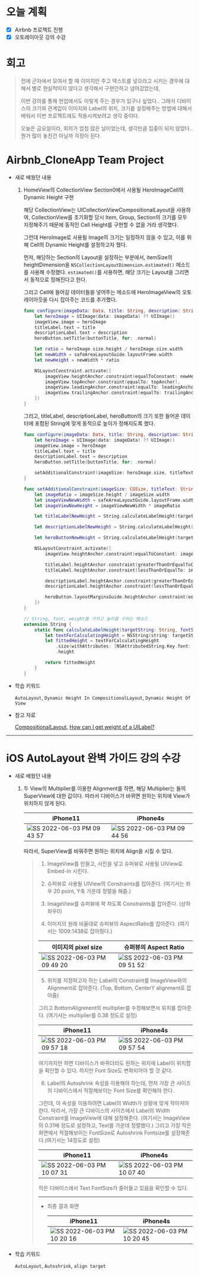 # 오늘 계획

- [x] Airbnb 프로젝트 진행
- [x] 오토레이아웃 강의 수강

# 회고

> 전에 군자에서 모여서 할 때 이미지만 주고 텍스트를 넣으라고 시키는 경우에 대해서 별로 현실적이지 않다고 생각해서 구현안하고 넘어갔었는데,
>
> 이번 강의를 통해 현업에서도 이렇게 주는 경우가 있구나 싶었다.. 그래서 디바이스의 크기와 관계없이 이미지와 Label의 위치, 크기를 설정해주는 방법에 대해서 배워서 이번 프로젝트에도 적용시켜보려고 생각 중이다.
>
> 오늘은 금요일이라, 회의가 엄청 많은 날이었는데, 생각만큼 집중이 되지 않았다.. 뭔가 많이 놓친건 아닐까 걱정이 된다.

# Airbnb_CloneApp Team Project

- 새로 배웠던 내용

	1. HomeView의 CollectionView Section0에서 사용될 HeroImageCell의 Dynamic Height 구현

		해당 CollectionView는 UICollectionViewCompositionalLayout을 사용하여, CollectionView를 초기화할 당시 Item, Group, Section의 크기를 모두 지정해주기 때문에 동적인 Cell Height를 구현할 수 없을 거라 생각했다.

		그런데 HeroImage로 사용될 Image의 크기는 일정하지 않을 수 있고, 이를 위해 Cell의 Dynamic Height를 설정하고자 했다.

		먼저, 해당하는 Section의 Layout을 설정하는 부분에서, itemSize의 heightDimension을 `NSCollectionLayoutDimension.estimated()` 메소드를 사용해 수정했다. `estimated()`를 사용하면, 해당 크기는 Layout을 그리면서 동적으로 정해진다고 한다.

		그리고 Cell에 들어갈 데이터들을 넣어주는 메소드에 HeroImageView의 오토레이아웃을 다시 잡아주는 코드를 추가했다.

		```swift
		func configure(imageData: Data, title: String, description: String, buttonTitle: String) {
		    let heroImage = UIImage(data: imageData) ?? UIImage()
		    imageView.image = heroImage
		    titleLabel.text = title
		    descriptionLabel.text = description
		    heroButton.setTitle(buttonTitle, for: .normal)
		
		    let ratio = heroImage.size.height / heroImage.size.width
		    let newWidth = safeAreaLayoutGuide.layoutFrame.width
		    let newHeight = newWidth * ratio
		
		    NSLayoutConstraint.activate([
		        imageView.heightAnchor.constraint(equalToConstant: newHeight),
		        imageView.topAnchor.constraint(equalTo: topAnchor),
		        imageView.leadingAnchor.constraint(equalTo: leadingAnchor),
		        imageView.trailingAnchor.constraint(equalTo: trailingAnchor)
		    ])
		}
		```

		그리고, titleLabel, descriptionLabel, heroButton의 크기 또한 들어온 데이터에 포함된 String에 맞게 동적으로 높이가 정해지도록 했다.

		```swift
		func configure(imageData: Data, title: String, description: String, buttonTitle: String) {
		    let heroImage = UIImage(data: imageData) ?? UIImage()
		    imageView.image = heroImage
		    titleLabel.text = title
		    descriptionLabel.text = description
		    heroButton.setTitle(buttonTitle, for: .normal)
		
		    setAdditionalConstraint(imageSize: heroImage.size, titleText: title, descriptionText: description, buttonTitleText: buttonTitle)
		}
		
		func setAdditionalConstraint(imageSize: CGSize, titleText: String, descriptionText: String, buttonTitleText: String) {
		    let imageRatio = imageSize.height / imageSize.width
		    let imageViewNewWidth = safeAreaLayoutGuide.layoutFrame.width
		    let imageViewNewHeight = imageViewNewWidth * imageRatio
		
		    let titleLabelNewHeight = String.calculateLabelHeight(targetString: titleText, fontSize: titleLabel.font.pointSize, weight: titleLabel.font.weight)
		
		    let descriptionLabelNewHeight = String.calculateLabelHeight(targetString: descriptionText, fontSize: descriptionLabel.font.pointSize, weight: descriptionLabel.font.weight)
		
		    let heroButtonNewHeight = String.calculateLabelHeight(targetString: buttonTitleText, fontSize: heroButton.titleLabel?.font.pointSize ?? 0, weight: heroButton.titleLabel?.font.weight ?? .regular)
		
		    NSLayoutConstraint.activate([
		        imageView.heightAnchor.constraint(equalToConstant: imageViewNewHeight),
		
		        titleLabel.heightAnchor.constraint(greaterThanOrEqualToConstant: titleLabelNewHeight),
		        titleLabel.heightAnchor.constraint(lessThanOrEqualTo: imageView.heightAnchor, multiplier: 1/3),
		
		        descriptionLabel.heightAnchor.constraint(greaterThanOrEqualToConstant: descriptionLabelNewHeight),
		        descriptionLabel.heightAnchor.constraint(lessThanOrEqualTo: imageView.heightAnchor, multiplier: 1/3),
		
		        heroButton.layoutMarginsGuide.heightAnchor.constraint(equalToConstant: heroButtonNewHeight)
		    ])
		}
		
		// String, font, weight를 가지고 높이를 구하는 메소드
		extension String {
		    static func calculateLabelHeight(targetString: String, fontSize: CGFloat, weight: UIFont.Weight) -> CGFloat {
		        let textForCalculatingHeight = NSString(string: targetString)
		        let fittedHeight = textForCalculatingHeight
		            .size(withAttributes: [NSAttributedString.Key.font: UIFont.systemFont(ofSize: fontSize, weight: weight)])
		            .height
		
		        return fittedHeight
		    }
		}
		```

		

-  학습 키워드

	`AutoLayout`, `Dynamic Height In CompositionalLayout`, `Dynamic Height Of View`

- 참고 자료

	[CompositionalLayout](https://lickability.com/blog/getting-started-with-uicollectionviewcompositionallayout/), [How can I get weight of a UILabel?](https://stackoverflow.com/questions/48686358/how-can-i-get-weight-of-a-uilabel)


---

# iOS AutoLayout 완벽 가이드 강의 수강

* 새로 배웠던 내용

	1. 두 View의 Multiplier를 이용한 Alignment를 하면, 해당 Multiplier는 둘의 SuperView에 대한 값이다. 따라서 디바이스가 바뀌면 원하는 위치에 View가 위치하지 않게 된다.

		| iPhone11                                                     | iPhone4s                                                     |
		| ------------------------------------------------------------ | ------------------------------------------------------------ |
		| ![SS 2022-06-03 PM 09 43 57](https://user-images.githubusercontent.com/92504186/171856299-8cea6fa6-a8b9-4fd3-a30d-6eca284e7f5a.jpg) | ![SS 2022-06-03 PM 09 44 56](https://user-images.githubusercontent.com/92504186/171856351-3221b2cf-bcf3-45b0-83fc-bb426ed24889.jpg) |

		 따라서, SuperView를 바꿔주면 원하는 위치에 Align을 시킬 수 있다.

		> 1. ImageView를 만들고, 사진을 넣고 슈퍼뷰로 사용될 UIView로 Embed-In 시킨다.
		>
		> 2. 슈퍼뷰로 사용될 UIView의 Constraints를 잡아준다. (여기서는 좌우 20 point, Y축 가운데 정렬을 해줌.)
		>
		> 3. ImageView를 슈퍼뷰에 꽉 차도록 Constraints를 잡아준다. (상하좌우0)
		>
		> 4. 이미지의 원래 비율대로 슈퍼뷰의 AspectRatio를 잡아준다. (여기서는 1009:1438로 잡아줬다.)
		>
		> 	| 이미지의 pixel size                                          | 슈퍼뷰의 Aspect Ratio                                        |
		> 	| ------------------------------------------------------------ | ------------------------------------------------------------ |
		> 	| ![SS 2022-06-03 PM 09 49 20](https://user-images.githubusercontent.com/92504186/171857098-79d800b1-e4ac-4995-8ac2-cfadb17b45a9.jpg) | ![SS 2022-06-03 PM 09 51 52](https://user-images.githubusercontent.com/92504186/171857447-d4e75c9a-ce60-4398-a978-1cfa9f7d1589.jpg) |
		>
		> 5. 위치를 지정하고자 하는 Label의 Constraint를 ImageView와의 Alignment로 잡아준다. (Top, Bottom, CenterY alignment로 잡아줌)
		>
		> 	그리고 BottomAlignment의 multiplier를 수정해보면서 위치를 잡아준다. (여기서는 multiplier를 0.38 정도로 설정)
		>
		> 	| iPhone11                                                     | iPhone4s                                                     |
		> 	| ------------------------------------------------------------ | ------------------------------------------------------------ |
		> 	| ![SS 2022-06-03 PM 09 57 18](https://user-images.githubusercontent.com/92504186/171858340-d11673c7-f9f2-4d80-8281-a10e20cbd1e4.jpg) | ![SS 2022-06-03 PM 09 57 54](https://user-images.githubusercontent.com/92504186/171858390-1910d1d8-6887-4180-af75-35406df9d933.jpg) |
		>
		> 	여기까지만 하면 디바이스가 바뀌더라도 원하는 위치에 Label이 위치함을 확인할 수 있다. 하지만 Font Size도 변화되어야 할 것 같다.
		>
		> 6. Label의 Autoshrink 속성을 이용해야 하는데, 먼저 가장 큰 사이즈의 디바이스에서 적절해보이는 Font Size를 확인해야 한다.
		>
		> 	그런데, 이 속성을 이용하려면 Label의 Width가 상황에 맞게 작아져야 한다. 따라서, 가장 큰 디바이스의 사이즈에서 Label의 Width Constraint를 ImageView에 대해 설정해준다. (여기서는 ImageView의 0.31배 정도로 설정하고, Text를 가운데 정렬했다.) 그리고 가장 작은 화면에서 적절해보이는 FontSize로 Autoshrink Fontsize를 설정해준다.(여기서는 14정도로 설정)
		>
		> 	| iPhone11                                                     | iPhone4s                                                     |
		> 	| ------------------------------------------------------------ | ------------------------------------------------------------ |
		> 	| ![SS 2022-06-03 PM 10 07 31](https://user-images.githubusercontent.com/92504186/171859978-e02a17bc-4aba-4827-b9a0-c97d824a2beb.jpg) | ![SS 2022-06-03 PM 10 07 40](https://user-images.githubusercontent.com/92504186/171860004-e0717d00-ec29-42ab-9541-7123e4c349ed.jpg) |
		>
		> 	작은 디바이스에서 Text FontSize가 줄어들고 있음을 확인할 수 있다.
		>
		> ---
		>
		> - 최종 결과 화면
		>
		> 	| iPhone11                                                     | iPhone4s                                                     |
		> 	| ------------------------------------------------------------ | ------------------------------------------------------------ |
		> 	| ![SS 2022-06-03 PM 10 20 16](https://user-images.githubusercontent.com/92504186/171862251-1fe881c1-8239-4aa2-85b3-fab1958e624a.jpg) | ![SS 2022-06-03 PM 10 20 45](https://user-images.githubusercontent.com/92504186/171862318-4fdc22f4-1a30-40d9-956a-4af2562c8a99.jpg) |

* 학습 키워드

	`AutoLayout`, `Autoshrink`, `align target`

